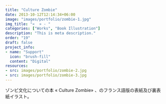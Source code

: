 ```yaml
---
title: "Culture Zombie"
date: 2013-10-12T12:14:34+06:00
image: "images/portfolio/zombie-1.jpg"
img_title: "«  » - "
categories: ["Works", "Book Illustration"]
description: "This is meta description."
order: "19"
draft: false
project_info:
- name: "Support"
  icon: "brush-fill"
  content: "Digital"
resources:
- src: images/portfolio/zombie-2.jpg
- src: images/portfolio/zombie-3.jpg
---
```

ゾンビ文化についての本 « Culture Zombie» 、のフランス語版の表紙及び裏表紙イラスト。

